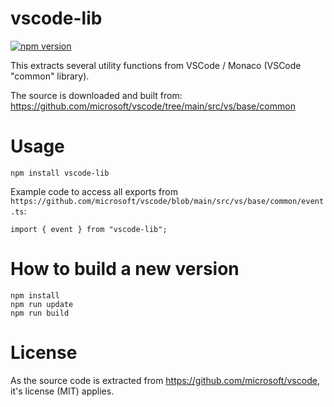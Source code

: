 # vscode-lib

[![npm version](https://badge.fury.io/js/vscode-lib.svg)](https://badge.fury.io/js/vscode-lib)

This extracts several utility functions from VSCode / Monaco (VSCode "common" library).

The source is downloaded and built from: https://github.com/microsoft/vscode/tree/main/src/vs/base/common

# Usage

    npm install vscode-lib

Example code to access all exports from `https://github.com/microsoft/vscode/blob/main/src/vs/base/common/event.ts`:

    import { event } from "vscode-lib";

# How to build a new version

    npm install
    npm run update
    npm run build

# License

As the source code is extracted from https://github.com/microsoft/vscode, it's license (MIT) applies.
